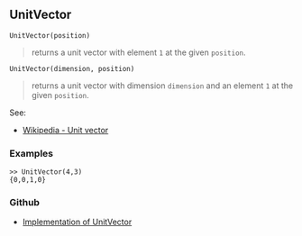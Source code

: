 ## UnitVector

```
UnitVector(position)
```

> returns a unit vector with element `1` at the given `position`.

```
UnitVector(dimension, position)
```

> returns a unit vector with dimension `dimension` and an element `1` at the given `position`.

See:  
* [Wikipedia - Unit vector](http://en.wikipedia.org/wiki/Unit_vector)  

### Examples

```
>> UnitVector(4,3)
{0,0,1,0}
```

### Github

* [Implementation of UnitVector](https://github.com/axkr/symja_android_library/blob/master/symja_android_library/matheclipse-core/src/main/java/org/matheclipse/core/builtin/LinearAlgebra.java#L4654) 
